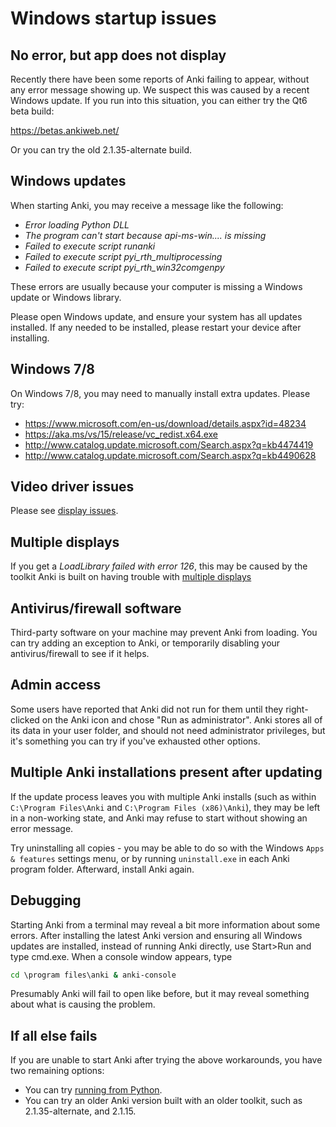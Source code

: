# Windows startup issues

<!-- toc -->

## No error, but app does not display

Recently there have been some reports of Anki failing to appear, without
any error message showing up. We suspect this was caused by a recent Windows
update. If you run into this situation, you can either try the Qt6 beta build:

https://betas.ankiweb.net/

Or you can try the old 2.1.35-alternate build.

## Windows updates

When starting Anki, you may receive a message like the following:

- *Error loading Python DLL*
- *The program can't start because api-ms-win.... is missing*
- *Failed to execute script runanki*
- *Failed to execute script pyi_rth_multiprocessing*
- *Failed to execute script pyi_rth_win32comgenpy*

These errors are usually because your computer is missing a Windows update
or Windows library.

Please open Windows update, and ensure your system has all updates installed.
If any needed to be installed, please restart your device after installing.

## Windows 7/8

On Windows 7/8, you may need to manually install extra updates. Please try:

- <https://www.microsoft.com/en-us/download/details.aspx?id=48234>
- <https://aka.ms/vs/15/release/vc_redist.x64.exe>
- <http://www.catalog.update.microsoft.com/Search.aspx?q=kb4474419>
- <http://www.catalog.update.microsoft.com/Search.aspx?q=kb4490628>

## Video driver issues

Please see [display issues](./display-issues.md).

## Multiple displays

If you get a *LoadLibrary failed with error 126*, this may be caused by the
toolkit Anki is built on having trouble with [multiple
displays](https://forums.ankiweb.net/t/error-126-on-open-anki-desktop/13967)

## Antivirus/firewall software

Third-party software on your machine may prevent Anki from loading. You can
try adding an exception to Anki, or temporarily disabling your antivirus/firewall
to see if it helps.

## Admin access

Some users have reported that Anki did not run for them until they right-clicked
on the Anki icon and chose "Run as administrator". Anki stores all of its data in
your user folder, and should not need administrator privileges, but it's something
you can try if you've exhausted other options.

## Multiple Anki installations present after updating

If the update process leaves you with multiple Anki installs (such as within
`C:\Program Files\Anki` and `C:\Program Files (x86)\Anki`), they may be left in a
non-working state, and Anki may refuse to start without showing an error message.

Try uninstalling all copies - you may be able to do so with the Windows `Apps &
features` settings menu, or by running `uninstall.exe` in each Anki program
folder. Afterward, install Anki again.

## Debugging

Starting Anki from a terminal may reveal a bit more information about some
errors. After installing the latest Anki version and ensuring all Windows
updates are installed, instead of running Anki directly, use Start>Run
and type cmd.exe. When a console window appears, type

```bat
cd \program files\anki & anki-console
```

Presumably Anki will fail to open like before, but it may reveal something about
what is causing the problem.

## If all else fails

If you are unable to start Anki after trying the above workarounds, you have
two remaining options:

- You can try [running from Python](https://faqs.ankiweb.net/running-from-python.html).
- You can try an older Anki version built with an older toolkit, such as
  2.1.35-alternate, and 2.1.15.
